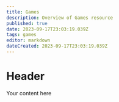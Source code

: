 ```yaml
---
title: Games
description: Overview of Games resource
published: true
date: 2023-09-17T23:03:19.039Z
tags: games
editor: markdown
dateCreated: 2023-09-17T23:03:19.039Z
---
```


# Header
Your content here